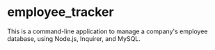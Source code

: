 # employee_tracker
This is a command-line application to manage a company's employee database, using Node.js, Inquirer, and MySQL.
